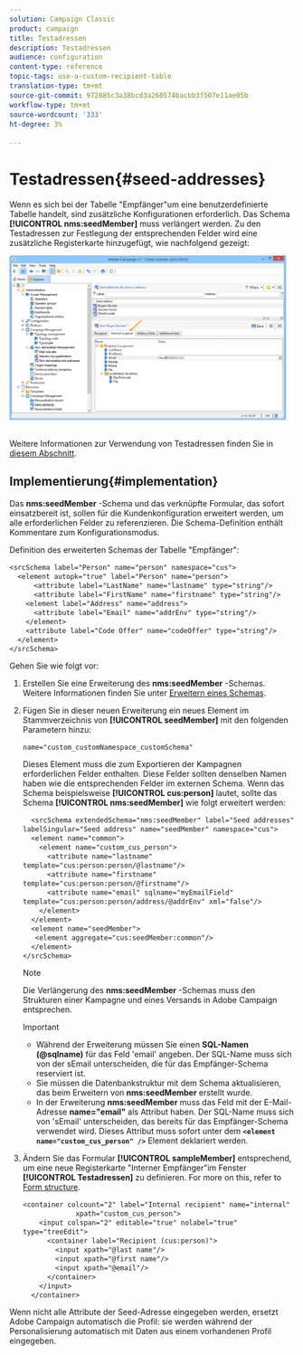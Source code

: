 ```yaml
---
solution: Campaign Classic
product: campaign
title: Testadressen
description: Testadressen
audience: configuration
content-type: reference
topic-tags: use-a-custom-recipient-table
translation-type: tm+mt
source-git-commit: 972885c3a38bcd3a260574bacbb3f507e11ae05b
workflow-type: tm+mt
source-wordcount: '333'
ht-degree: 3%

---
```



# Testadressen{#seed-addresses}

Wenn es sich bei der Tabelle &quot;Empfänger&quot;um eine benutzerdefinierte Tabelle handelt, sind zusätzliche Konfigurationen erforderlich. Das Schema **[!UICONTROL nms:seedMember]** muss verlängert werden. Zu den Testadressen zur Festlegung der entsprechenden Felder wird eine zusätzliche Registerkarte hinzugefügt, wie nachfolgend gezeigt:

![](assets/s_ncs_user_seedlist_new_tab.png)

Weitere Informationen zur Verwendung von Testadressen finden Sie in [diesem Abschnitt](../../delivery/using/about-seed-addresses.md).

## Implementierung{#implementation}

Das **nms:seedMember** -Schema und das verknüpfte Formular, das sofort einsatzbereit ist, sollen für die Kundenkonfiguration erweitert werden, um alle erforderlichen Felder zu referenzieren. Die Schema-Definition enthält Kommentare zum Konfigurationsmodus.

Definition des erweiterten Schemas der Tabelle &quot;Empfänger&quot;:

```
<srcSchema label="Person" name="person" namespace="cus">
  <element autopk="true" label="Person" name="person">
      <attribute label="LastName" name="lastname" type="string"/>
      <attribute label="FirstName" name="firstname" type="string"/>
    <element label="Address" name="address">
      <attribute label="Email" name="addrEnv" type="string"/>
    </element>
    <attribute label="Code Offer" name="codeOffer" type="string"/>
  </element>
</srcSchema>
```

Gehen Sie wie folgt vor:

1. Erstellen Sie eine Erweiterung des **nms:seedMember** -Schemas. Weitere Informationen finden Sie unter [Erweitern eines Schemas](../../configuration/using/extending-a-schema.md).
1. Fügen Sie in dieser neuen Erweiterung ein neues Element im Stammverzeichnis von **[!UICONTROL seedMember]** mit den folgenden Parametern hinzu:

   ```
   name="custom_customNamespace_customSchema"
   ```

   Dieses Element muss die zum Exportieren der Kampagnen erforderlichen Felder enthalten. Diese Felder sollten denselben Namen haben wie die entsprechenden Felder im externen Schema. Wenn das Schema beispielsweise **[!UICONTROL cus:person]** lautet, sollte das Schema **[!UICONTROL nms:seedMember]** wie folgt erweitert werden:

   ```
     <srcSchema extendedSchema="nms:seedMember" label="Seed addresses" labelSingular="Seed address" name="seedMember" namespace="cus">
     <element name="common">
       <element name="custom_cus_person">
         <attribute name="lastname" template="cus:person:person/@lastname"/>
         <attribute name="firstname" template="cus:person:person/@firstname"/>
         <attribute name="email" sqlname="myEmailField" template="cus:person:person/address/@addrEnv" xml="false"/>
       </element>
     </element>
     <element name="seedMember">
      <element aggregate="cus:seedMember:common"/>
     </element>
   </srcSchema>
   ```

   >[!NOTE]
   >
   >Die Verlängerung des **nms:seedMember** -Schemas muss den Strukturen einer Kampagne und eines Versands in Adobe Campaign entsprechen.

   >[!IMPORTANT]
   >
   >
   >    
   >    
   >    * Während der Erweiterung müssen Sie einen **SQL-Namen (@sqlname)** für das Feld &#39;email&#39; angeben. Der SQL-Name muss sich von der sEmail unterscheiden, die für das Empfänger-Schema reserviert ist.
   >    * Sie müssen die Datenbankstruktur mit dem Schema aktualisieren, das beim Erweitern von **nms:seedMember** erstellt wurde.
   >    * In der Erweiterung **nms:seedMember** muss das Feld mit der E-Mail-Adresse **name=&quot;email&quot;** als Attribut haben. Der SQL-Name muss sich von &#39;sEmail&#39; unterscheiden, das bereits für das Empfänger-Schema verwendet wird. Dieses Attribut muss sofort unter dem **`<element name="custom_cus_person" />`** Element deklariert werden.


1. Ändern Sie das Formular **[!UICONTROL sampleMember]** entsprechend, um eine neue Registerkarte &quot;Interner Empfänger&quot;im Fenster **[!UICONTROL Testadressen]** zu definieren. For more on this, refer to [Form structure](../../configuration/using/form-structure.md).

   ```
   <container colcount="2" label="Internal recipient" name="internal"
                xpath="custom_cus_person">
       <input colspan="2" editable="true" nolabel="true" type="treeEdit">
         <container label="Recipient (cus:person)">
           <input xpath="@last name"/>
           <input xpath="@first name"/>
           <input xpath="@email"/>
         </container>
       </input>
     </container>
   ```

Wenn nicht alle Attribute der Seed-Adresse eingegeben werden, ersetzt Adobe Campaign automatisch die Profil: sie werden während der Personalisierung automatisch mit Daten aus einem vorhandenen Profil eingegeben.
